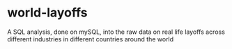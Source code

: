 # world-layoffs
 A SQL analysis, done on mySQL, into the raw data on real life layoffs across different industries in different countries around the world
